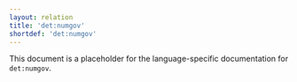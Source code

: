 ```yaml
---
layout: relation
title: 'det:numgov'
shortdef: 'det:numgov'
---
```


This document is a placeholder for the language-specific documentation
for `det:numgov`.
